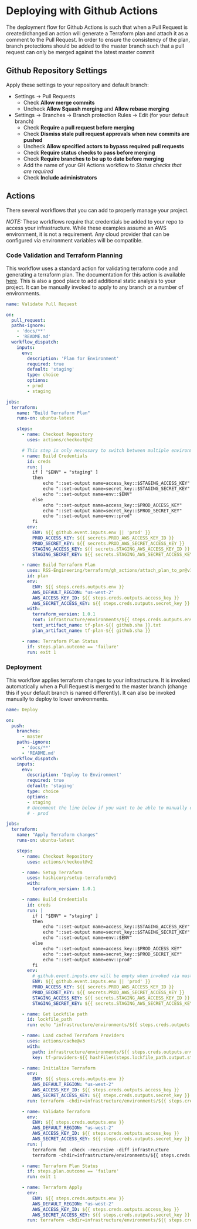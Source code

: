 # Deploying with Github Actions

The deployment flow for Github Actions is such that when a Pull Request is created/changed an action will generate a Terraform plan and attach it as a comment to the Pull Request. In order to ensure the consistency of the plan, branch protections should be added to the master branch such that a pull request can only be merged against the latest master commit 

## Github Repository Settings

Apply these settings to your repository and default branch:

- Settings -> Pull Requests
  - Check **Allow merge commits**
  - Uncheck **Allow Squash merging** and **Allow rebase merging**
- Settings -> Branches -> Branch protection Rules -> Edit (for your default branch)
  - Check **Require a pull request before merging**
  - Check **Dismiss stale pull request approvals when new commits are pushed**
  - Uncheck **Allow specified actors to bypass required pull requests**
  - Check **Require status checks to pass before merging**
  - Check **Require branches to be up to date before merging**
  - Add the name of your GH Actions workflow to *Status checks that are required*
  - Check **Include administrators**

## Actions

There several workflows that you can add to properly manage your project.

*NOTE:* These workflows require that credentials be added to your repo to access
your infrastructure. While these examples assume an AWS environment, it is not a
requirement. Any cloud provider that can be configured via environment variables
will be compatible.

### Code Validation and Terraform Planning

This workflow uses a standard action for validating terraform code and generating
a terraform plan. The documentation for this action is available [here](https://github.com/RSS-Engineering/terraform/blob/main/gh_actions/attach_plan_to_pr/README.md).
This is also a good place to add additional static analysis to your project. It
can be manually invoked to apply to any branch or a number of environments.

```yaml
name: Validate Pull Request

on:
  pull_request:
  paths-ignore:
    - 'docs/**'
    - 'README.md'
  workflow_dispatch:
    inputs:
      env:
        description: 'Plan for Environment'
        required: true
        default: 'staging'
        type: choice
        options:
        - prod
        - staging

jobs:
  terraform:
    name: "Build Terraform Plan"
    runs-on: ubuntu-latest

    steps:
      - name: Checkout Repository
        uses: actions/checkout@v2

      # This step is only necessary to switch between multiple environments.
      - name: Build Credentials
        id: creds
        run: |
          if [ "$ENV" = "staging" ]
          then
              echo "::set-output name=access_key::$STAGING_ACCESS_KEY"
              echo "::set-output name=secret_key::$STAGING_SECRET_KEY"
              echo "::set-output name=env::$ENV"
          else
              echo "::set-output name=access_key::$PROD_ACCESS_KEY"
              echo "::set-output name=secret_key::$PROD_SECRET_KEY"
              echo "::set-output name=env::prod"
          fi
        env:
          ENV: ${{ github.event.inputs.env || 'prod' }}
          PROD_ACCESS_KEY: ${{ secrets.PROD_AWS_ACCESS_KEY_ID }}
          PROD_SECRET_KEY: ${{ secrets.PROD_AWS_SECRET_ACCESS_KEY }}
          STAGING_ACCESS_KEY: ${{ secrets.STAGING_AWS_ACCESS_KEY_ID }}
          STAGING_SECRET_KEY: ${{ secrets.STAGING_AWS_SECRET_ACCESS_KEY }}

      - name: Build Terraform Plan
        uses: RSS-Engineering/terraform/gh_actions/attach_plan_to_pr@v1.1.3
        id: plan
        env:
          ENV: ${{ steps.creds.outputs.env }}
          AWS_DEFAULT_REGION: "us-west-2"
          AWS_ACCESS_KEY_ID: ${{ steps.creds.outputs.access_key }}
          AWS_SECRET_ACCESS_KEY: ${{ steps.creds.outputs.secret_key }}
        with:
          terraform_version: 1.0.1
          root: infrastructure/environments/${{ steps.creds.outputs.env }}
          text_artifact_name: tf-plan-${{ github.sha }}.txt
          plan_artifact_name: tf-plan-${{ github.sha }}

      - name: Terraform Plan Status
        if: steps.plan.outcome == 'failure'
        run: exit 1
```

### Deployment

This workflow applies terraform changes to your infrastructure. It is invoked
automatically when a Pull Request is merged to the master branch (change this if
your default branch is named differently). It can also be invoked manually to
deploy to lower environments.

```yaml
name: Deploy

on:
  push:
    branches:
      - master
    paths-ignore:
      - 'docs/**'
      - 'README.md'
  workflow_dispatch:
    inputs:
      env:
        description: 'Deploy to Environment'
        required: true
        default: 'staging'
        type: choice
        options:
        - staging
        # Uncomment the line below if you want to be able to manually deploy to production (not recommended)
        # - prod

jobs:
  terraform:
    name: "Apply Terraform changes"
    runs-on: ubuntu-latest

    steps:
      - name: Checkout Repository
        uses: actions/checkout@v2

      - name: Setup Terraform
        uses: hashicorp/setup-terraform@v1
        with:
          terraform_version: 1.0.1

      - name: Build Credentials
        id: creds
        run: |
          if [ "$ENV" = "staging" ]
          then
              echo "::set-output name=access_key::$STAGING_ACCESS_KEY"
              echo "::set-output name=secret_key::$STAGING_SECRET_KEY"
              echo "::set-output name=env::$ENV"
          else
              echo "::set-output name=access_key::$PROD_ACCESS_KEY"
              echo "::set-output name=secret_key::$PROD_SECRET_KEY"
              echo "::set-output name=env::prod"
          fi
        env:
          # github.event.inputs.env will be empty when invoked via master push thus defaulting to 'prod'
          ENV: ${{ github.event.inputs.env || 'prod' }}
          PROD_ACCESS_KEY: ${{ secrets.PROD_AWS_ACCESS_KEY_ID }}
          PROD_SECRET_KEY: ${{ secrets.PROD_AWS_SECRET_ACCESS_KEY }}
          STAGING_ACCESS_KEY: ${{ secrets.STAGING_AWS_ACCESS_KEY_ID }}
          STAGING_SECRET_KEY: ${{ secrets.STAGING_AWS_SECRET_ACCESS_KEY }}

      - name: Get Lockfile path
        id: lockfile_path
        run: echo "infrastructure/environments/${{ steps.creds.outputs.env }}/.terraform.lock.hcl"

      - name: Load cached Terraform Providers
        uses: actions/cache@v3
        with:
          path: infrastructure/environments/${{ steps.creds.outputs.env }}/.terraform
          key: tf-providers-${{ hashFiles(steps.lockfile_path.output.stdout) }}

      - name: Initialize Terraform
        env:
          ENV: ${{ steps.creds.outputs.env }}
          AWS_DEFAULT_REGION: "us-west-2"
          AWS_ACCESS_KEY_ID: ${{ steps.creds.outputs.access_key }}
          AWS_SECRET_ACCESS_KEY: ${{ steps.creds.outputs.secret_key }}
        run: terraform -chdir=infrastructure/environments/${{ steps.creds.outputs.env }} init

      - name: Validate Terraform
        env:
          ENV: ${{ steps.creds.outputs.env }}
          AWS_DEFAULT_REGION: "us-west-2"
          AWS_ACCESS_KEY_ID: ${{ steps.creds.outputs.access_key }}
          AWS_SECRET_ACCESS_KEY: ${{ steps.creds.outputs.secret_key }}
        run: |
          terraform fmt -check -recursive -diff infrastructure
          terraform -chdir=infrastructure/environments/${{ steps.creds.outputs.env }} validate

      - name: Terraform Plan Status
        if: steps.plan.outcome == 'failure'
        run: exit 1

      - name: Terraform Apply
        env:
          ENV: ${{ steps.creds.outputs.env }}
          AWS_DEFAULT_REGION: "us-west-2"
          AWS_ACCESS_KEY_ID: ${{ steps.creds.outputs.access_key }}
          AWS_SECRET_ACCESS_KEY: ${{ steps.creds.outputs.secret_key }}
        run: terraform -chdir=infrastructure/environments/${{ steps.creds.outputs.env }} apply --auto-approve
```
